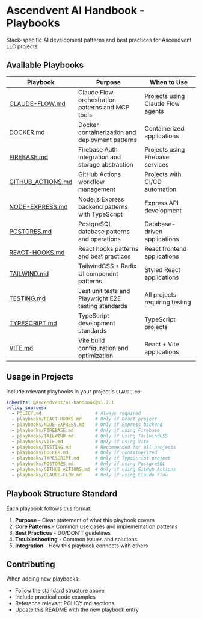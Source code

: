 # Ascendvent AI Handbook - Playbooks

Stack-specific AI development patterns and best practices for Ascendvent LLC projects.

## Available Playbooks

| Playbook | Purpose | When to Use |
|----------|---------|-------------|
| [CLAUDE-FLOW.md](./CLAUDE-FLOW.md) | Claude Flow orchestration patterns and MCP tools | Projects using Claude Flow agents |
| [DOCKER.md](./DOCKER.md) | Docker containerization and deployment patterns | Containerized applications |
| [FIREBASE.md](./FIREBASE.md) | Firebase Auth integration and storage abstraction | Projects using Firebase services |
| [GITHUB_ACTIONS.md](./GITHUB_ACTIONS.md) | GitHub Actions workflow management | Projects with CI/CD automation |
| [NODE-EXPRESS.md](./NODE-EXPRESS.md) | Node.js Express backend patterns with TypeScript | Express API development |
| [POSTGRES.md](./POSTGRES.md) | PostgreSQL database patterns and operations | Database-driven applications |
| [REACT-HOOKS.md](./REACT-HOOKS.md) | React hooks patterns and best practices | React frontend applications |
| [TAILWIND.md](./TAILWIND.md) | TailwindCSS + Radix UI component patterns | Styled React applications |
| [TESTING.md](./TESTING.md) | Jest unit tests and Playwright E2E testing standards | All projects requiring testing |
| [TYPESCRIPT.md](./TYPESCRIPT.md) | TypeScript development standards | TypeScript projects |
| [VITE.md](./VITE.md) | Vite build configuration and optimization | React + Vite applications |

## Usage in Projects

Include relevant playbooks in your project's `CLAUDE.md`:

```yaml
Inherits: @ascendvent/ai-handbook@v1.2.1
policy_sources:
  - POLICY.md                    # Always required
  - playbooks/REACT-HOOKS.md     # Only if React project
  - playbooks/NODE-EXPRESS.md    # Only if Express backend
  - playbooks/FIREBASE.md        # Only if using Firebase
  - playbooks/TAILWIND.md        # Only if using TailwindCSS
  - playbooks/VITE.md            # Only if using Vite
  - playbooks/TESTING.md         # Recommended for all projects
  - playbooks/DOCKER.md          # Only if containerized
  - playbooks/TYPESCRIPT.md      # Only if TypeScript project
  - playbooks/POSTGRES.md        # Only if using PostgreSQL
  - playbooks/GITHUB_ACTIONS.md  # Only if using GitHub Actions
  - playbooks/CLAUDE-FLOW.md     # Only if using Claude Flow
```

## Playbook Structure Standard

Each playbook follows this format:

1. **Purpose** - Clear statement of what this playbook covers
2. **Core Patterns** - Common use cases and implementation patterns
3. **Best Practices** - DO/DON'T guidelines
4. **Troubleshooting** - Common issues and solutions
5. **Integration** - How this playbook connects with others

## Contributing

When adding new playbooks:
- Follow the standard structure above
- Include practical code examples
- Reference relevant POLICY.md sections
- Update this README with the new playbook entry